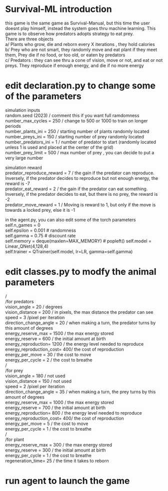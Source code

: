 # Survival-ML introduction  
this game is the same game as Survival-Manual, but this time the user doesnt play himself, instead the system goes thru machine learning. 
This game is to observe how predators adopts strategy to eat prey.   
There are three objects   
  a/ Plants who grow, die and reborn every X iterations , they hold calories   
  b/ Prey who are not smart, they randomly move and eat plant if they meet them, Prey die if no food, or too old, or eaten by predators  
  c/ Predators : they can see thru a cone of vision, move or not, and eat or not preys. They reproduce if enough energy, and die if no more energy   


# edit declaration.py to change some of the parameters   
simulation inputs  
random.seed (2023)       / comment this if you want full ramdomness   
number_max_cycles = 250  / change to 500 or 1000 to train on longer periods  
number_plants_ini = 250  / starting number of plants randomly located  
number_preys_ini  = 150  / starting number of prey randomly located  
number_predators_ini = 1 / number of predator to start (randomly located unless 1 is used and placed at the center of the grid)   
number_prey_limit = 500  / max number of prey , you can decide to put a very large number  

simulation reward  
predator_reproduce_reward = 7  / the gain if the predator can reproduce. Inversely, if the predator decides to reproduce but not enough energy, the reward is -7  
predator_eat_reward       = 2  / the gain if the predator can eat something. Inversely, if the predator decides to eat, but there is no prey, the reward is -2  
predator_move_reward      = 1  / Moving is reward to 1, but only if the move is towards a locked prey, else it is -1  


in the agent.py, you can also edit some of the torch parameters  
self.n_games = 0   
self.epsilon = 0.001  # randomness  
self.gamma = 0.75  # discount rate  
self.memory = deque(maxlen=MAX_MEMORY)  # popleft() 
self.model = Linear_QNet(4,128,4)  
self.trainer = QTrainer(self.model, lr=LR, gamma=self.gamma)  

# edit classes.py to modfy the animal parameters    
/  
/for predators    
		vision_angle = 20            / degrees   
		vision_distance = 200        / in pixels, the max distance the predator can see  
		speed = 3                    /pixel per iteration  
		direction_change_angle = 20  / when making a turn, the predator turns by this amount of degrees  
		energy_reserve_max = 1500    / the max energy stored  
		energy_reserve = 600         / the initial amount at birth  
		energy_reproduction= 1200    / the energy level needed to reproduce  
		energy_reproduction_cost= 400/ the cost of reproduction  
		energy_per_move  = 30        / the cost to move  
		energy_per_cycle = 2         / the cost to breathe  
/  
/for prey  
		vision_angle = 180           / not used  
		vision_distance = 150        / not used  
		speed = 2                    /pixel per iteration  
		direction_change_angle = 35  / when making a turn, the prey turns by this amount of degrees    
		energy_reserve_max = 1000    / the max energy stored  
		energy_reserve = 700         / the initial amount at birth  
		energy_reproduction= 800     / the energy level needed to reproduce  
		energy_reproduction_cost= 400/ the cost of reproduction  
		energy_per_move  = 5         / the cost to move  
		energy_per_cycle = 1         / the cost to breathe  
/  
/for plant  
		energy_reserve_max = 300    / the max energy stored    
		energy_reserve = 300        / the initial amount at birth    
		energy_per_cycle = 1        / the cost to breathe  
		regeneration_time= 25       / the time it takes to reborn  

  # run agent to launch the game  
 
